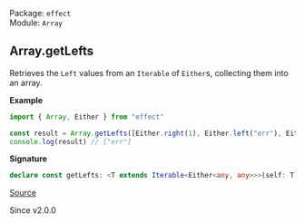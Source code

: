 Package: `effect`<br />
Module: `Array`<br />

## Array.getLefts

Retrieves the `Left` values from an `Iterable` of `Either`s, collecting them into an array.

**Example**

```ts
import { Array, Either } from "effect"

const result = Array.getLefts([Either.right(1), Either.left("err"), Either.right(2)])
console.log(result) // ["err"]
```

**Signature**

```ts
declare const getLefts: <T extends Iterable<Either<any, any>>>(self: T) => Array<Either.Left<ReadonlyArray.Infer<T>>>
```

[Source](https://github.com/Effect-TS/effect/tree/main/packages/effect/src/Array.ts#L2544)

Since v2.0.0
